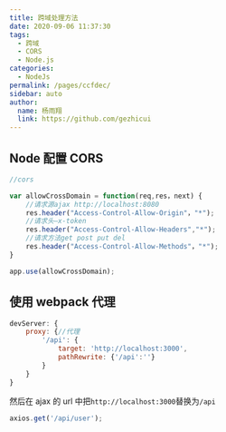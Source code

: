 ```yaml
---
title: 跨域处理方法
date: 2020-09-06 11:37:30
tags:
  - 跨域
  - CORS
  - Node.js
categories:
  - NodeJs
permalink: /pages/ccfdec/
sidebar: auto
author:
  name: 杨雨翔
  link: https://github.com/gezhicui
---
```


## Node 配置 CORS

```js
//cors

var allowCrossDomain = function(req,res，next) {
    //请求源ajax http://localhost:8080
    res.header("Access-Control-Allow-Origin"，"*");
    //请求头―x-token
    res.header("Access-Control-Allow-Headers","*");
    //请求方法get post put del
    res.header("Access-Control-Allow-Methods"，"*");
}

app.use(allowCrossDomain);
```

## 使用 webpack 代理

```js
devServer: {
    proxy: {//代理
        '/api': {
            target: 'http://localhost:3000',
            pathRewrite: {'/api':''}
        }
    }
}
```

然后在 ajax 的 url 中把`http://localhost:3000`替换为`/api`

```js
axios.get('/api/user');
```

